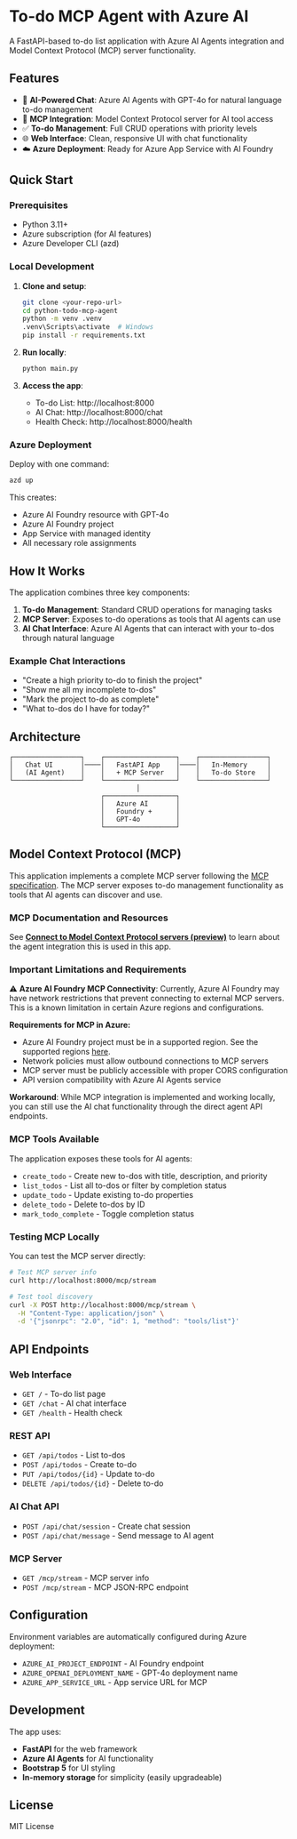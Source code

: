 # To-do MCP Agent with Azure AI

A FastAPI-based to-do list application with Azure AI Agents integration and Model Context Protocol (MCP) server functionality.

## Features

- 🤖 **AI-Powered Chat**: Azure AI Agents with GPT-4o for natural language to-do management
- 🔧 **MCP Integration**: Model Context Protocol server for AI tool access
- ✅ **To-do Management**: Full CRUD operations with priority levels
- 🌐 **Web Interface**: Clean, responsive UI with chat functionality
- ☁️ **Azure Deployment**: Ready for Azure App Service with AI Foundry

## Quick Start

### Prerequisites

- Python 3.11+
- Azure subscription (for AI features)
- Azure Developer CLI (azd)

### Local Development

1. **Clone and setup**:
   ```bash
   git clone <your-repo-url>
   cd python-todo-mcp-agent
   python -m venv .venv
   .venv\Scripts\activate  # Windows
   pip install -r requirements.txt
   ```

2. **Run locally**:
   ```bash
   python main.py
   ```

3. **Access the app**:
   - To-do List: http://localhost:8000
   - AI Chat: http://localhost:8000/chat
   - Health Check: http://localhost:8000/health

### Azure Deployment

Deploy with one command:

```bash
azd up
```

This creates:
- Azure AI Foundry resource with GPT-4o
- Azure AI Foundry project
- App Service with managed identity
- All necessary role assignments

## How It Works

The application combines three key components:

1. **To-do Management**: Standard CRUD operations for managing tasks
2. **MCP Server**: Exposes to-do operations as tools that AI agents can use
3. **AI Chat Interface**: Azure AI Agents that can interact with your to-dos through natural language

### Example Chat Interactions

- "Create a high priority to-do to finish the project"
- "Show me all my incomplete to-dos"
- "Mark the project to-do as complete"
- "What to-dos do I have for today?"

## Architecture

```
┌─────────────────┐    ┌──────────────────┐    ┌─────────────────┐
│   Chat UI       │────│   FastAPI App    │────│   In-Memory     │
│   (AI Agent)    │    │   + MCP Server   │    │   To-do Store   │
└─────────────────┘    └──────────────────┘    └─────────────────┘
                                │
                       ┌──────────────────┐
                       │   Azure AI       │
                       │   Foundry +      │
                       │   GPT-4o         │
                       └──────────────────┘
```

## Model Context Protocol (MCP)

This application implements a complete MCP server following the [MCP specification](https://modelcontextprotocol.io/introduction). The MCP server exposes to-do management functionality as tools that AI agents can discover and use.

### MCP Documentation and Resources

See **[Connect to Model Context Protocol servers (preview)](https://learn.microsoft.com/azure/ai-foundry/agents/how-to/tools/model-context-protocol#how-it-works)** to learn about the agent integration this is used in this app.

### Important Limitations and Requirements

⚠️ **Azure AI Foundry MCP Connectivity**: Currently, Azure AI Foundry may have network restrictions that prevent connecting to external MCP servers. This is a known limitation in certain Azure regions and configurations.

**Requirements for MCP in Azure:**
- Azure AI Foundry project must be in a supported region. See the supported regions [here](https://learn.microsoft.com/azure/ai-foundry/agents/how-to/tools/model-context-protocol#how-it-works).
- Network policies must allow outbound connections to MCP servers
- MCP server must be publicly accessible with proper CORS configuration
- API version compatibility with Azure AI Agents service

**Workaround**: While MCP integration is implemented and working locally, you can still use the AI chat functionality through the direct agent API endpoints.

### MCP Tools Available

The application exposes these tools for AI agents:

- `create_todo` - Create new to-dos with title, description, and priority
- `list_todos` - List all to-dos or filter by completion status  
- `update_todo` - Update existing to-do properties
- `delete_todo` - Delete to-dos by ID
- `mark_todo_complete` - Toggle completion status

### Testing MCP Locally

You can test the MCP server directly:

```bash
# Test MCP server info
curl http://localhost:8000/mcp/stream

# Test tool discovery
curl -X POST http://localhost:8000/mcp/stream \
  -H "Content-Type: application/json" \
  -d '{"jsonrpc": "2.0", "id": 1, "method": "tools/list"}'
```

## API Endpoints

### Web Interface
- `GET /` - To-do list page
- `GET /chat` - AI chat interface
- `GET /health` - Health check

### REST API
- `GET /api/todos` - List to-dos
- `POST /api/todos` - Create to-do
- `PUT /api/todos/{id}` - Update to-do
- `DELETE /api/todos/{id}` - Delete to-do

### AI Chat API
- `POST /api/chat/session` - Create chat session
- `POST /api/chat/message` - Send message to AI agent

### MCP Server
- `GET /mcp/stream` - MCP server info
- `POST /mcp/stream` - MCP JSON-RPC endpoint

## Configuration

Environment variables are automatically configured during Azure deployment:

- `AZURE_AI_PROJECT_ENDPOINT` - AI Foundry endpoint
- `AZURE_OPENAI_DEPLOYMENT_NAME` - GPT-4o deployment name
- `AZURE_APP_SERVICE_URL` - App service URL for MCP

## Development

The app uses:
- **FastAPI** for the web framework
- **Azure AI Agents** for AI functionality
- **Bootstrap 5** for UI styling
- **In-memory storage** for simplicity (easily upgradeable)

## License

MIT License
